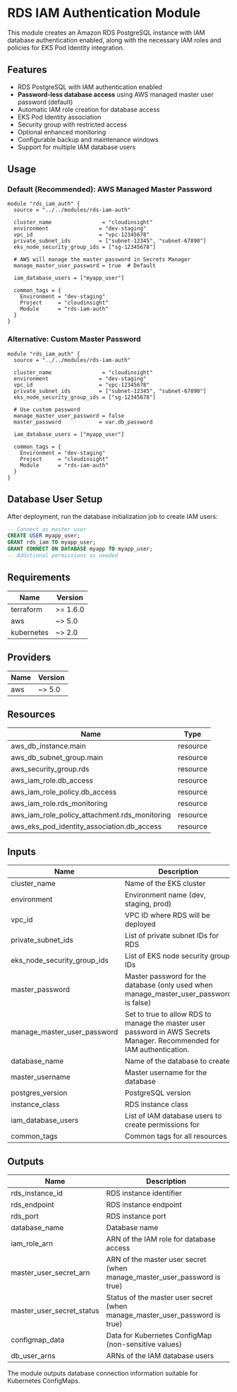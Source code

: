 # RDS IAM Authentication Module

This module creates an Amazon RDS PostgreSQL instance with IAM database authentication enabled, along with the necessary IAM roles and policies for EKS Pod Identity integration.

## Features

- RDS PostgreSQL with IAM authentication enabled
- **Password-less database access** using AWS managed master user password (default)
- Automatic IAM role creation for database access
- EKS Pod Identity association
- Security group with restricted access
- Optional enhanced monitoring
- Configurable backup and maintenance windows
- Support for multiple IAM database users

## Usage

### Default (Recommended): AWS Managed Master Password

```hcl
module "rds_iam_auth" {
  source = "../../modules/rds-iam-auth"

  cluster_name                = "cloudinsight"
  environment                = "dev-staging"
  vpc_id                     = "vpc-12345678"
  private_subnet_ids         = ["subnet-12345", "subnet-67890"]
  eks_node_security_group_ids = ["sg-12345678"]

  # AWS will manage the master password in Secrets Manager
  manage_master_user_password = true  # Default

  iam_database_users = ["myapp_user"]

  common_tags = {
    Environment = "dev-staging"
    Project     = "cloudinsight"
    Module      = "rds-iam-auth"
  }
}
```

### Alternative: Custom Master Password

```hcl
module "rds_iam_auth" {
  source = "../../modules/rds-iam-auth"

  cluster_name                = "cloudinsight"
  environment                = "dev-staging"
  vpc_id                     = "vpc-12345678"
  private_subnet_ids         = ["subnet-12345", "subnet-67890"]
  eks_node_security_group_ids = ["sg-12345678"]

  # Use custom password
  manage_master_user_password = false
  master_password            = var.db_password

  iam_database_users = ["myapp_user"]

  common_tags = {
    Environment = "dev-staging"
    Project     = "cloudinsight"
    Module      = "rds-iam-auth"
  }
}
```

## Database User Setup

After deployment, run the database initialization job to create IAM users:

```sql
-- Connect as master user
CREATE USER myapp_user;
GRANT rds_iam TO myapp_user;
GRANT CONNECT ON DATABASE myapp TO myapp_user;
-- Additional permissions as needed
```

## Requirements

| Name       | Version  |
| ---------- | -------- |
| terraform  | >= 1.6.0 |
| aws        | ~> 5.0   |
| kubernetes | ~> 2.0   |

## Providers

| Name | Version |
| ---- | ------- |
| aws  | ~> 5.0  |

## Resources

| Name                                          | Type     |
| --------------------------------------------- | -------- |
| aws_db_instance.main                          | resource |
| aws_db_subnet_group.main                      | resource |
| aws_security_group.rds                        | resource |
| aws_iam_role.db_access                        | resource |
| aws_iam_role_policy.db_access                 | resource |
| aws_iam_role.rds_monitoring                   | resource |
| aws_iam_role_policy_attachment.rds_monitoring | resource |
| aws_eks_pod_identity_association.db_access    | resource |

## Inputs

| Name                        | Description                                                                                                             | Type           | Default          | Required |
| --------------------------- | ----------------------------------------------------------------------------------------------------------------------- | -------------- | ---------------- | :------: |
| cluster_name                | Name of the EKS cluster                                                                                                 | `string`       | n/a              |   yes    |
| environment                 | Environment name (dev, staging, prod)                                                                                   | `string`       | n/a              |   yes    |
| vpc_id                      | VPC ID where RDS will be deployed                                                                                       | `string`       | n/a              |   yes    |
| private_subnet_ids          | List of private subnet IDs for RDS                                                                                      | `list(string)` | n/a              |   yes    |
| eks_node_security_group_ids | List of EKS node security group IDs                                                                                     | `list(string)` | n/a              |   yes    |
| master_password             | Master password for the database (only used when manage_master_user_password is false)                                  | `string`       | `null`           |    no    |
| manage_master_user_password | Set to true to allow RDS to manage the master user password in AWS Secrets Manager. Recommended for IAM authentication. | `bool`         | `true`           |    no    |
| database_name               | Name of the database to create                                                                                          | `string`       | `"myapp"`        |    no    |
| master_username             | Master username for the database                                                                                        | `string`       | `"postgres"`     |    no    |
| postgres_version            | PostgreSQL version                                                                                                      | `string`       | `"15.4"`         |    no    |
| instance_class              | RDS instance class                                                                                                      | `string`       | `"db.t3.micro"`  |    no    |
| iam_database_users          | List of IAM database users to create permissions for                                                                    | `list(string)` | `["myapp_user"]` |    no    |
| common_tags                 | Common tags for all resources                                                                                           | `map(string)`  | `{}`             |    no    |

## Outputs

| Name                      | Description                                                                 |
| ------------------------- | --------------------------------------------------------------------------- |
| rds_instance_id           | RDS instance identifier                                                     |
| rds_endpoint              | RDS instance endpoint                                                       |
| rds_port                  | RDS instance port                                                           |
| database_name             | Database name                                                               |
| iam_role_arn              | ARN of the IAM role for database access                                     |
| master_user_secret_arn    | ARN of the master user secret (when manage_master_user_password is true)    |
| master_user_secret_status | Status of the master user secret (when manage_master_user_password is true) |
| configmap_data            | Data for Kubernetes ConfigMap (non-sensitive values)                        |
| db_user_arns              | ARNs of the IAM database users                                              |

The module outputs database connection information suitable for Kubernetes ConfigMaps.
